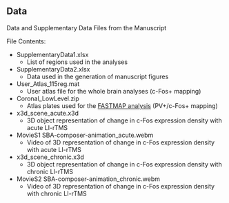 ## Data

Data and Supplementary Data Files from the Manuscript

File Contents:
- SupplementaryData1.xlsx
  - List of regions used in the analyses
- SupplementaryData2.xlsx
  - Data used in the generation of manuscript figures
- User_Atlas_115reg.mat
  - User atlas file for the whole brain analyses (c-Fos+ mapping)
- Coronal_LowLevel.zip
  - Atlas plates used for the [FASTMAP analysis](https://github.com/dterstege/FASTMAP) (PV+/c-Fos+ mapping)
- x3d_scene_acute.x3d
  - 3D object representation of change in c-Fos expression density with acute LI-rTMS
- MovieS1 SBA-composer-animation_acute.webm
  - Video of 3D representation of change in c-Fos expression density with acute LI-rTMS
- x3d_scene_chronic.x3d
  - 3D object representation of change in c-Fos expression density with chronic LI-rTMS
- MovieS2 SBA-composer-animation_chronic.webm
  - Video of 3D representation of change in c-Fos expression density with chronic LI-rTMS
